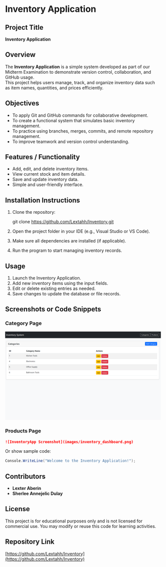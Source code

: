 
# Inventory Application

## Project Title
**Inventory Application**

## Overview
The **Inventory Application** is a simple system developed as part of our Midterm Examination to demonstrate version control, collaboration, and GitHub usage.  
This project helps users manage, track, and organize inventory data such as item names, quantities, and prices efficiently.

## Objectives
- To apply Git and GitHub commands for collaborative development.  
- To create a functional system that simulates basic inventory management.  
- To practice using branches, merges, commits, and remote repository management.  
- To improve teamwork and version control understanding.

## Features / Functionality
- Add, edit, and delete inventory items.  
- View current stock and item details.  
- Save and update inventory data.  
- Simple and user-friendly interface.  


## Installation Instructions
1. Clone the repository:
  
   git clone https://github.com/Lextahh/Inventory.git

2. Open the project folder in your IDE (e.g., Visual Studio or VS Code).
3. Make sure all dependencies are installed (if applicable).
4. Run the program to start managing inventory records.


## Usage


1. Launch the Inventory Application.
2. Add new inventory items using the input fields.
3. Edit or delete existing entries as needed.
4. Save changes to update the database or file records.


## Screenshots or Code Snippets

### Category Page
![Category Page](https://github.com/Lextahh/Inventory/blob/main/images/category_page.png?raw=true)

### Products Page

```markdown
![InventoryApp Screenshot](images/inventory_dashboard.png)
```

Or show sample code:

```csharp
Console.WriteLine("Welcome to the Inventory Application!");
```

## Contributors

* **Lexter  Aberin**
* **Sherlee Annejelic Dulay**

## License

This project is for educational purposes only and is not licensed for commercial use.
You may modify or reuse this code for learning activities.



## Repository Link

[https://github.com/Lextahh/Inventory](https://github.com/Lextahh/Inventory)


